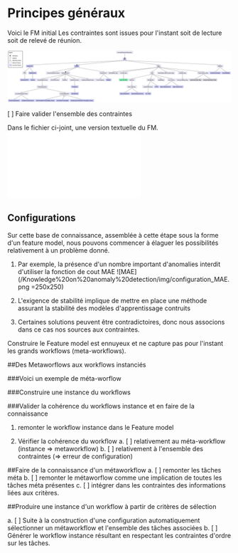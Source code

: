 # Principes généraux


Voici le FM initial 
Les contraintes sont issues pour l'instant soit de lecture soit de relevé de réunion.

![Feature Model](/Knowledge%20on%20anomaly%20detection/img/AD.png)

[ ] Faire valider l'ensemble des contraintes

Dans le fichier ci-joint, une version textuelle du FM.
![description](/Knowledge%20on%20anomaly%20detection/FMs/ADDepencies.txt)


## Configurations

Sur cette base de connaissance, assemblée à cette étape sous la forme d'un feature model, nous pouvons commencer à élaguer les possibilités relativement à un problème donné.

1) Par exemple, la présence d'un nombre important d'anomalies interdit d'utiliser la fonction de cout MAE
![MAE](/Knowledge%20on%20anomaly%20detection/img/configuration_MAE.png =250x250)

2) L'exigence de stabilité implique de mettre en place une méthode assurant la stabilité des modèles d'apprentissage contruits

3) Certaines solutions peuvent être contradictoires, donc nous associons dans ce cas nos sources aux contraintes.


Construire le Feature model est ennuyeux et ne capture pas pour l'instant les grands workflows (meta-workflows).

##Des Metaworflows aux workflows instanciés

###Voici un exemple de méta-worflow


###Construire une instance du workflows

###Valider la cohérence du workflows instance et en faire de la connaissance

1) remonter le workflow instance dans le Feature model

2) Vérifier la cohérence du workflow
a. [ ] relativement au méta-workflow (instance => metaworkflow)
b. [ ] relativement à l'ensemble des contraintes (=> erreur de configuration) 


##Faire de la connaissance d'un métaworkflow
a. [ ] remonter les tâches méta
b. [ ] remonter le métaworflow comme une implication de toutes les tâches méta présentes
c. [ ] intégrer dans les contraintes des informations liées aux critères.


##Produire une instance d'un workflow à partir de critères de sélection

a. [ ] Suite à la construction d'une configuration automatiquement sélectionner un métaworkflow et l'ensemble des tâches associées
b. [ ] Générer le workflow instance résultant en respectant les contraintes d'ordre sur les tâches.





